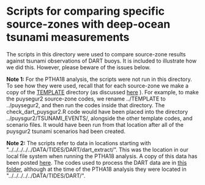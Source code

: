 # Scripts for comparing specific source-zones with deep-ocean tsunami measurements

The scripts in this directory were used to compare source-zone results against
tsunami observations of DART buoys. It is included to illustrate how we did
this. However, please beware of the issues below.

**Note 1:** For the PTHA18 analysis, the scripts were not run in this
directory. To see how they were used, recall that for each source-zone we make
a copy of the [TEMPLATE](../TEMPLATE/) directory (as discussed
[here](../README.md) ). For example, to make the puysegur2 source-zone codes,
we rename ../TEMPLATE to ../puysegur2, and then run the codes inside that
directory. The check_dart_puysgur2.R code would have been placed into the
directory ../puysgur2/TSUNAMI_EVENTS/, alongside the other template codes, and
scenario files. It would have been run from that location after all of the
puysgur2 tsunami scenarios had been created.

**Note 2:** The scripts refer to data in locations starting with
"../../../../../DATA/TIDES/DART/dart_extract/". This was the location in our
local file system when running the PTHA18 analysis. A copy of this data has
been posted [here](https://thredds.nci.org.au/thredds/fileServer/fj6/PTHA/AustPTHA_1/DATA/dart_extract.zip).
The codes used to process the DART data are in [this folder](./dart_process),
although at the time of the PTHA18 analysis they were located in
"../../../../../DATA/TIDES/DART/".


